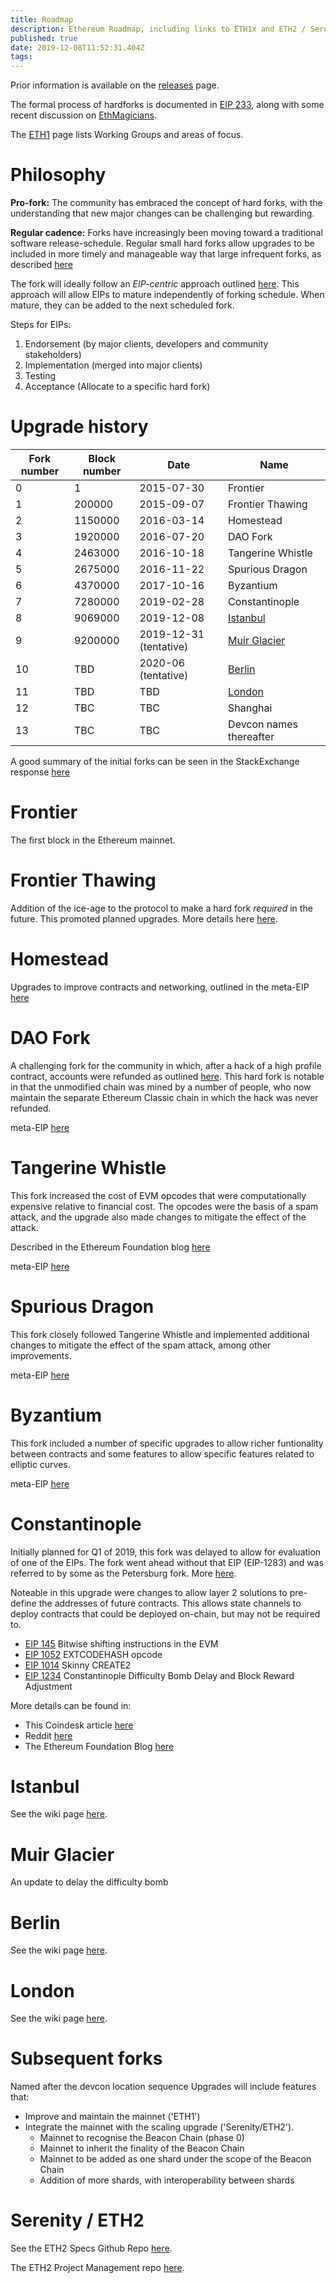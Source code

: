 ```yaml
---
title: Roadmap
description: Ethereum Roadmap, including links to ETH1x and ETH2 / Serenity
published: true
date: 2019-12-08T11:52:31.404Z
tags: 
---
```


Prior information is available on the [releases](/releases) page.

The formal process of hardforks is documented in [EIP 233](https://eips.ethereum.org/EIPS/eip-233), along with some recent discussion on [EthMagicians](https://ethereum-magicians.org/t/eep-5-ethereum-hardfork-process-request-for-collaboration/2305).

The [ETH1](/eth1) page lists Working Groups and areas of focus.


# Philosophy

**Pro-fork:** The community has embraced the concept of hard forks, with the understanding that new major changes can be challenging but rewarding.

**Regular cadence:** Forks have increasingly been moving toward a traditional software release-schedule. Regular small hard forks allow upgrades to be included in more timely and manageable way that large infrequent forks, as described [here](https://ethereum-magicians.org/t/more-frequent-smaller-hardforks-vs-less-frequent-larger-ones/2929/28) 

The fork will ideally follow an *EIP-centric* approach outlined [here](https://notes.ethereum.org/@holiman/S1ELAYY7S?type=view). This approach will allow EIPs to mature independently of forking schedule. When mature, they can be added to the next scheduled fork.

Steps for EIPs:
1. Endorsement (by major clients, developers and community stakeholders)
2. Implementation (merged into major clients)
3. Testing
4. Acceptance (Allocate to a specific hard fork)

# Upgrade history

| Fork number | Block number | Date | Name |
|---|---|---|---|
|0|1|2015-07-30|Frontier|
|1|200000|2015-09-07|Frontier Thawing|
|2|1150000|2016-03-14|Homestead|
|3|1920000|2016-07-20|DAO Fork|
|4|2463000|2016-10-18|Tangerine Whistle|
|5|2675000|2016-11-22|Spurious Dragon|
|6|4370000|2017-10-16|Byzantium|
|7|7280000|2019-02-28|Constantinople|
|8|9069000|2019-12-08 |[Istanbul](/roadmap/istanbul)|
|9|9200000|2019-12-31 (tentative)|[Muir Glacier](/roadmap/muir_glacier)|
|10|TBD|2020-06 (tentative)|[Berlin](/roadmap/berlin)|
|11|TBD|TBD|[London](/roadmap/london)|
|12|TBC|TBC|Shanghai|
|13|TBC|TBC|Devcon names thereafter|

A good summary of the initial forks can be seen in the StackExchange response [here](https://ethereum.stackexchange.com/questions/13014/please-provide-a-summary-of-the-ethereum-hard-forks/13015#13015)

# Frontier

The first block in the Ethereum mainnet.

# Frontier Thawing

Addition of the ice-age to the protocol to make a hard fork *required* in the future. This promoted planned upgrades. More details here [here](https://blog.ethereum.org/2015/08/04/ethereum-protocol-update-1/).

# Homestead

Upgrades to improve contracts and networking, outlined in the meta-EIP [here](https://eips.ethereum.org/EIPS/eip-606)

# DAO Fork

A challenging fork for the community in which, after a hack of a high profile contract, accounts were refunded as outlined [here](https://ethereum.stackexchange.com/questions/7832/give-a-summary-of-the-fork-state-changes-in-block-1920000). This hard fork is notable in that the unmodified chain was mined by a number of people, who now maintain the separate Ethereum Classic chain in which the hack was never refunded.

meta-EIP [here](https://eips.ethereum.org/EIPS/eip-779)

# Tangerine Whistle 

This fork increased the cost of EVM opcodes that were computationally expensive relative to financial cost. The opcodes were the basis of a spam attack, and the upgrade also made changes to mitigate the effect of the attack.

Described in the Ethereum Foundation blog [here](https://blog.ethereum.org/2016/10/18/faq-upcoming-ethereum-hard-fork/)

meta-EIP [here](https://eips.ethereum.org/EIPS/eip-608)

# Spurious Dragon

This fork closely followed Tangerine Whistle and implemented additional changes to mitigate the effect of the spam attack, among other improvements.

meta-EIP [here](https://eips.ethereum.org/EIPS/eip-607)

# Byzantium

This fork included a number of specific upgrades to allow richer funtionality between contracts and some features to allow specific features related to elliptic curves.

meta-EIP [here](https://eips.ethereum.org/EIPS/eip-609)

# Constantinople
Initially planned for Q1 of 2019, this fork was delayed to allow for evaluation of one of the EIPs. The fork went ahead without that EIP (EIP-1283) and was referred to by some as the Petersburg fork. More [here](/roadmap/petersburg).

Noteable in this upgrade were changes to allow layer 2 solutions to pre-define the addresses of future contracts. This allows state channels to deploy contracts that could be deployed on-chain, but may not be required to.

* [EIP 145](https://eips.ethereum.org/EIPS/eip-145) Bitwise shifting instructions in the EVM
* [EIP 1052](https://eips.ethereum.org/EIPS/eip-1052) EXTCODEHASH opcode
* [EIP 1014](https://eips.ethereum.org/EIPS/eip-1014) Skinny CREATE2
* [EIP 1234](https://eips.ethereum.org/EIPS/eip-1234) Constantinople Difficulty Bomb Delay and Block Reward Adjustment

More details can be found in:
- This Coindesk article [here](https://www.coindesk.com/constantinople-ahead-what-you-need-to-know-about-ethereums-big-upgrade)
- Reddit [here](https://www.reddit.com/r/ethereum/comments/abv70c/heres_a_summary_of_the_constantinople_update/)
- The Ethereum Foundation Blog [here](https://blog.ethereum.org/2019/01/11/ethereum-constantinople-upgrade-announcement/)

# Istanbul

See the wiki page [here](/roadmap/istanbul).

# Muir Glacier

An update to delay the difficulty bomb

# Berlin

See the wiki page [here](/roadmap/berlin).

# London

See the wiki page [here](/roadmap/london).

# Subsequent forks

Named after the devcon location sequence
Upgrades will include features that:
- Improve and maintain the mainnet ('ETH1')
- Integrate the mainnet with the scaling upgrade ('Serenity/ETH2'). 
	- Mainnet to recognise the Beacon Chain (phase 0)
  - Mainnet to inherit the finality of the Beacon Chain
  - Mainnet to be added as one shard under the scope of the Beacon Chain
  - Addition of more shards, with interoperability between shards

# Serenity / ETH2
See the ETH2 Specs Github Repo [here](https://github.com/ethereum/eth2.0-specs).

The ETH2 Project Management repo [here](https://github.com/ethereum/eth2.0-pm).